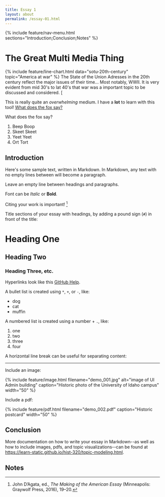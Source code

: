 ```yaml
---
title: Essay 1
layout: about
permalink: /essay-01.html
---
```


{% include feature/nav-menu.html sections="Introduction;Conclusion;Notes" %}

# The Great Multi Media Thing

{% include feature/line-chart.html data="sotu-20th-century" topic="America at war" %}
The State of the Union Adresses in the 20th century reflect the major issues of their time... Most notably, WWII. It is very evident from mid 30's to lat 40's that war was a important topic to be discussed and considered. [

This is really quite an *overwhelming* medium. I have a **lot** to learn with this tool!
[What does the fox say?](https://www.youtube.com/watch?v=jofNR_WkoCE)

What does the fox say?

1. Beep Boop
2. Skeet Skeet 
3. Yeet Yeet
4. Ort Tort

## Introduction

Here's some sample text, written in Markdown.
In Markdown, any text with no empty lines between will become a paragraph.

Leave an empty line between headings and paragraphs.

Font can be *Italic* or **Bold**.

Citing your work is important! [^1]

Title sections of your essay with headings, by adding a pound sign (`#`) in front of the title:

# Heading One

## Heading Two

### Heading Three, etc.

Hyperlinks look like this [GitHub Help](https://help.github.com/).

A bullet list is created using `*`, `+`, or `-`, like:

- dog
- cat
- muffin

A numbered list is created using a number + `.`, like:

1. one
2. two
6. three
2. four

A horizontal line break can be useful for separating content:

----

Include an image:

{% include feature/image.html filename="demo_001.jpg" alt="image of UI Admin building" caption="Historic photo of the University of Idaho campus" width="50" %}

Include a pdf:

{% include feature/pdf.html filename="demo_002.pdf" caption="Historic postcard" width="50" %}

## Conclusion

More documentation on how to write your essay in Markdown--as well as how to include images, pdfs, and topic visualizations--can be found at <https://learn-static.github.io/hist-320/topic-modeling.html>.

## Notes

[^1]: John D’Agata, ed., *The Making of the American Essay* (Minneapolis: Graywolf Press, 2016), 19–20.
